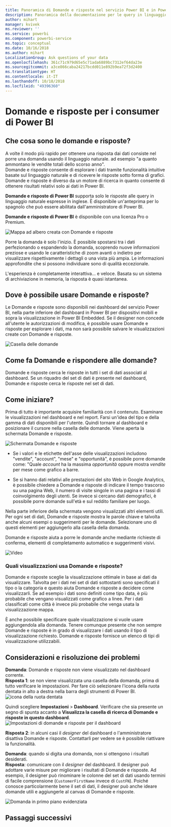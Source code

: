 ```yaml
---
title: Panoramica di Domande e risposte nel servizio Power BI e in Power BI Destop
description: Panoramica della documentazione per le query in linguaggio naturale Domande e risposte di Power BI.
author: mihart
manager: kvivek
ms.reviewer: ''
ms.service: powerbi
ms.component: powerbi-service
ms.topic: conceptual
ms.date: 10/16/2018
ms.author: mihart
LocalizationGroup: Ask questions of your data
ms.openlocfilehash: 361c71c979d65e5c71ada6889bc7312ef64da23e
ms.sourcegitcommit: a3ce866caba24217bcdd011e892b9ea72f3d2400
ms.translationtype: HT
ms.contentlocale: it-IT
ms.lasthandoff: 10/18/2018
ms.locfileid: "49396360"
---
```

# <a name="qa-for-power-bi-consumers"></a>Domande e risposte per i **consumer** di Power BI
## <a name="what-is-qa"></a>Che cosa sono le domande e risposte?
A volte il modo più rapido per ottenere una risposta dai dati consiste nel porre una domanda usando il linguaggio naturale. ad esempio "a quanto ammontano le vendite totali dello scorso anno".  
Domande e risposte consente di esplorare i dati tramite funzionalità intuitive basate sul linguaggio naturale e di ricevere le risposte sotto forma di grafici. Domande e risposte è diverso da un motore di ricerca in quanto consente di ottenere risultati relativi solo ai dati in Power BI.

**Domande e risposte di Power BI** supporta solo le risposte alle query in linguaggio naturale espresse in inglese. È disponibile un'anteprima per lo spagnolo che può essere abilitata dall'amministratore di Power BI.

**Domande e risposte di Power BI** è disponibile con una licenza Pro o Premium. 
>

![Mappa ad albero creata con Domande e risposte](media/end-user-q-and-a/power-bi-qna.png)

Porre la domanda è solo l'inizio.  È possibile spostarsi tra i dati perfezionando o espandendo la domanda, scoprendo nuove informazioni preziose e usando le caratteristiche di zoom avanti o indietro per visualizzare rispettivamente i dettagli o una vista più ampia. Le informazioni approfondite che si possono individuare sono di qualità eccezionale.

L'esperienza è completamente interattiva... e veloce. Basata su un sistema di archiviazione in memoria, la risposta è quasi istantanea.

## <a name="where-can-i-use-qa"></a>Dove è possibile usare Domande e risposte?
Le Domande e risposte sono disponibili nei dashboard del servizio Power BI, nella parte inferiore del dashboard in Power BI per dispositivi mobili e sopra la visualizzazione in Power BI Embedded. Se il designer non concede all'utente le autorizzazioni di modifica, è possibile usare Domande e risposte per esplorare i dati, ma non sarà possibile salvare le visualizzazioni create con Domande e risposte.

![Casella delle domande](media/end-user-q-and-a/powerbi-qna.png)

## <a name="how-does-qa-know-how-to-answer-questions"></a>Come fa Domande e rispondere alle domande?
Domande e risposte cerca le risposte in tutti i set di dati associati al dashboard. Se un riquadro del set di dati è presente nel dashboard, Domande e risposte cerca le risposte nel set di dati. 

## <a name="how-do-i-start"></a>Come iniziare?
Prima di tutto è importante acquisire familiarità con il contenuto. Esaminare le visualizzazioni nel dashboard e nel report. Farsi un'idea del tipo e della gamma di dati disponibili per l'utente. Quindi tornare al dashboard e posizionare il cursore nella casella delle domande. Viene aperta la schermata Domande e risposte.

![Schermata Domande e risposte](media/end-user-q-and-a/power-bi-qna-screen.png) 

* Se i valori e le etichette dell'asse delle visualizzazioni includono "vendite", "account", "mese" e "opportunità", è possibile porre domande come: "Quale *account* ha la massima *opportunità* oppure mostra *vendite* per mese come grafico a barre.

* Se si hanno dati relativi alle prestazioni del sito Web in Google Analytics, è possibile chiedere a Domande e risposte di indicare il tempo trascorso su una pagina Web, il numero di visite singole in una pagina e i tassi di coinvolgimento degli utenti. Se invece si cercano dati demografici, è possibile porre domande sull'età e sul reddito familiare per luogo.

Nella parte inferiore della schermata vengono visualizzati altri elementi utili. Per ogni set di dati, Domande e risposte mostra le parole chiave e talvolta anche alcuni esempi o suggerimenti per le domande. Selezionare uno di questi elementi per aggiungerlo alla casella della domanda. 

Domande e risposte aiuta a porre le domande anche mediante richieste di conferma, elementi di completamento automatico e suggerimenti visivi. 

![Video](media/end-user-q-and-a/qa.gif) 


### <a name="which-visualization-does-qa-use"></a>Quali visualizzazioni usa Domande e risposte?
Domande e risposte sceglie la visualizzazione ottimale in base ai dati da visualizzare. Talvolta per i dati nei set di dati sottostanti sono specificati il tipo o la categoria e questo aiuta Domande e risposte a decidere come visualizzarli. Se ad esempio i dati sono definiti come tipo data, è più probabile che vengano visualizzati come grafico a linee. Per i dati classificati come città è invece più probabile che venga usata la visualizzazione mappa.

È anche possibile specificare quale visualizzazione si vuole usare aggiungendola alla domanda. Tenere comunque presente che non sempre Domande e risposte è in grado di visualizzare i dati usando il tipo di visualizzazione richiesto. Domande e risposte fornisce un elenco di tipi di visualizzazione utilizzabili.

## <a name="considerations-and-troubleshooting"></a>Considerazioni e risoluzione dei problemi
**Domanda**: Domande e risposte non viene visualizzato nel dashboard corrente.    
**Risposta 1**: se non viene visualizzata una casella della domanda, prima di tutto verificare le impostazioni. Per fare ciò selezionare l'icona della ruota dentata in alto a destra nella barra degli strumenti di Power BI.   
![icona della ruota dentata](media/end-user-q-and-a/power-bi-settings.png)

Quindi scegliere **Impostazioni** > **Dashboard**. Verificare che sia presente un segno di spunta accanto a **Visualizza la casella di ricerca di Domande e risposte in questo dashboard**.
![Impostazioni di domande e risposte per il dashboard](media/end-user-q-and-a/power-bi-turn-on.png)  


**Risposta 2**: in alcuni casi il *designer* del dashboard o l'amministratore disattiva Domande e risposte. Contattarli per vedere se è possibile riattivare la funzionalità.   

**Domanda**: quando si digita una domanda, non si ottengono i risultati desiderati.    
**Risposta**: comunicare con il *designer* del dashboard. Il designer può adottare varie misure per migliorare i risultati di Domande e risposte. Ad esempio, il designer può rinominare le colonne del set di dati usando termini di facile comprensione (`CustomerFirstName` invece di `CustFN`). Poiché conosce particolarmente bene il set di dati, il designer può anche ideare domande utili e aggiungerle al canvas di Domande e risposte.

![Domanda in primo piano evidenziata](media/end-user-q-and-a/power-bi-featured-q.png)

## <a name="next-steps"></a>Passaggi successivi

